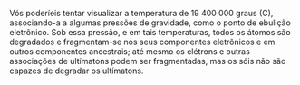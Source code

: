 ﻿Vós poderíeis tentar visualizar a temperatura de 19 400 000 graus (C), associando-a a algumas pressões de gravidade, como o ponto de ebulição eletrônico. Sob essa pressão, e em tais temperaturas, todos os átomos são degradados e fragmentam-se nos seus componentes eletrônicos e em outros componentes ancestrais; até mesmo os elétrons e outras associações de ultímatons podem ser fragmentadas, mas os sóis não são capazes de degradar os ultímatons.